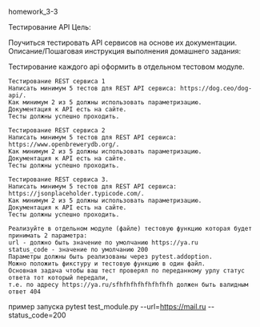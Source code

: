  homework_3-3


Тестирование API
Цель:

Поучиться тестировать API сервисов на основе их документации.
Описание/Пошаговая инструкция выполнения домашнего задания:

Тестирование каждого api оформить в отдельном тестовом модуле.

    Тестирование REST сервиса 1
    Написать минимум 5 тестов для REST API сервиса: https://dog.ceo/dog-api/.
    Как минимум 2 из 5 должны использовать параметризацию.
    Документация к API есть на сайте. 
    Тесты должны успешно проходить.

    Тестирование REST сервиса 2
    Написать минимум 5 тестов для REST API сервиса: https://www.openbrewerydb.org/.
    Как минимум 2 из 5 должны использовать параметризацию.
    Документация к API есть на сайте.
    Тесты должны успешно проходить.

    Тестирование REST сервиса 3.
    Написать минимум 5 тестов для REST API сервиса: https://jsonplaceholder.typicode.com/.
    Как минимум 2 из 5 должны использовать параметризацию.
    Документация к API есть на сайте. 
    Тесты должны успешно проходить.

    Реализуйте в отдельном модуле (файле) тестовую функцию которая будет принимать 2 параметра:
    url - должно быть значение по умолчанию https://ya.ru
    status_code - значение по умолчанию 200
    Параметры должны быть реализованы через pytest.addoption.
    Можно положить фикcтуру и тестовую функцию в один файл.
    Основная задача чтобы ваш тест проверял по переданному урлу статус ответа тот который передали, 
    т.е. по адресу https://ya.ru/sfhfhfhfhfhfhfhfh должен быть валидным ответ 404

пример запуска pytest test_module.py --url=https://mail.ru --status_code=200
